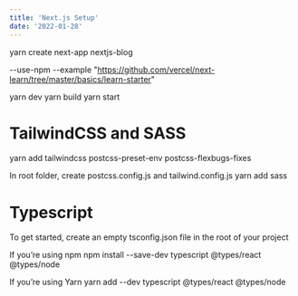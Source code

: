 ```yaml
---
title: 'Next.js Setup'
date: '2022-01-28'
---
```


yarn create next-app nextjs-blog

--use-npm --example "https://github.com/vercel/next-learn/tree/master/basics/learn-starter"

yarn dev
yarn build
yarn start

# TailwindCSS and SASS
yarn add tailwindcss postcss-preset-env postcss-flexbugs-fixes

In root folder, create postcss.config.js and tailwind.config.js
yarn add sass

# Typescript
To get started, create an empty tsconfig.json file in the root of your project

If you’re using npm
npm install --save-dev typescript @types/react @types/node

If you’re using Yarn
yarn add --dev typescript @types/react @types/node